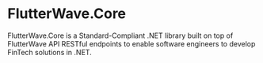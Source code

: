 # FlutterWave.Core
FlutterWave.Core is a Standard-Compliant .NET library built on top of FlutterWave API RESTful endpoints to enable software engineers to develop FinTech solutions in .NET.
